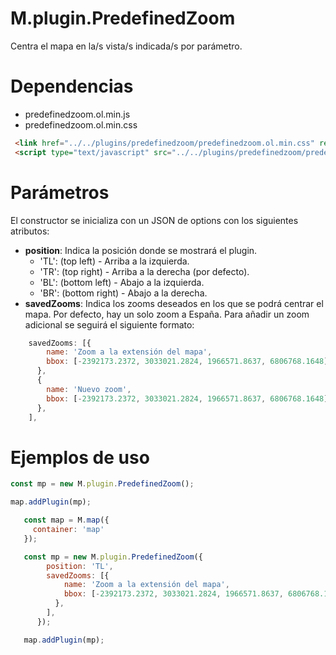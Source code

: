 # M.plugin.PredefinedZoom


Centra el mapa en la/s vista/s indicada/s por parámetro.

# Dependencias

- predefinedzoom.ol.min.js
- predefinedzoom.ol.min.css


```html
 <link href="../../plugins/predefinedzoom/predefinedzoom.ol.min.css" rel="stylesheet" />
 <script type="text/javascript" src="../../plugins/predefinedzoom/predefinedzoom.ol.min.js"></script>
```

# Parámetros

El constructor se inicializa con un JSON de options con los siguientes atributos:

- **position**: Indica la posición donde se mostrará el plugin.
  - 'TL': (top left) - Arriba a la izquierda.
  - 'TR': (top right) - Arriba a la derecha (por defecto).
  - 'BL': (bottom left) - Abajo a la izquierda.
  - 'BR': (bottom right) - Abajo a la derecha.
- **savedZooms**: Indica los zooms deseados en los que se podrá centrar el mapa. Por defecto, hay un solo zoom a España. Para añadir un zoom adicional se seguirá el siguiente formato:

```javascript
    savedZooms: [{
        name: 'Zoom a la extensión del mapa',
        bbox: [-2392173.2372, 3033021.2824, 1966571.8637, 6806768.1648],
      },
      {
        name: 'Nuevo zoom',
        bbox: [-2392173.2372, 3033021.2824, 1966571.8637, 6806768.1648],
      },
    ],
```

  
# Ejemplos de uso

```javascript
const mp = new M.plugin.PredefinedZoom();

map.addPlugin(mp);
```

```javascript
   const map = M.map({
     container: 'map'
   });

   const mp = new M.plugin.PredefinedZoom({
        position: 'TL',
        savedZooms: [{
            name: 'Zoom a la extensión del mapa',
            bbox: [-2392173.2372, 3033021.2824, 1966571.8637, 6806768.1648],
          },
        ],
      });

   map.addPlugin(mp);
```
